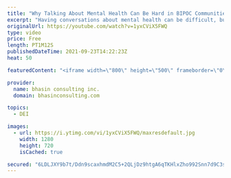 ```yaml
---
title: "Why Talking About Mental Health Can Be Hard in BIPOC Communities"
excerpt: "Having conversations about mental health can be difficult, but it is particularly challenging for people who are Black, Indigenous and People of Color. In this video, DEI expert and bci founder, Ritu Bhasin, explains why experiences of mental health are often vilified in communities of color.  - - -"
originalUrl: https://youtube.com/watch?v=1yxCViX5FWQ
type: video
price: Free
length: PT1M12S
publishedDateTime: 2021-09-23T14:22:23Z
heat: 50

featuredContent: "<iframe width=\"800\" height=\"500\" frameborder=\"0\" src=\"https://www.youtube.com/embed/1yxCViX5FWQ\" allow=\"accelerometer; autoplay; encrypted-media; gyroscope; picture-in-picture\" allowfullscreen></iframe>"

provider:
  name: bhasin consulting inc.
  domain: bhasinconsulting.com

topics:
  - DEI

images:
  - url: https://i.ytimg.com/vi/1yxCViX5FWQ/maxresdefault.jpg
    width: 1280
    height: 720
    isCached: true

secured: "6LDLJXY9b7t/Ddn9scaxhmdM2C5+2QLjDz9htgA6qTKHlxZho992Snn7d9C3sK8NDvSomqoB+m2Brame4HcEw5CPPj1zrKEGNjhxgFNdKpvC6IQnZEnapRMYUGK6UAWqCxa+e8HkX55W9pqEWpRPP5+VMReVC9iJsRQG/4lIalWdCDpPtombor6NoayLpTS19RnpmoZMCL5xYKDI72k62/hJrEHY9wNVoCX02poESnW5gd6ALCtny6loyk1XXElzMw+DVoV56yIkHBj97c2ELMDf5No8k/3+AIPKonzz6C2W2QYaXcNBuX7xQBATC5o4ZRIgAxO4ofa+fQhtMM6uNoXsFS6KxpG8x4g2Wx3x8QBKfLHPmtiY0g91SQRPi/EiUcC5c5VoJwvrhLOt0dG22w==;0HJh2mvgeawyEwSQI4Neig=="
---
```


